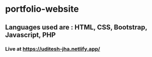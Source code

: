 # portfolio-website

## Languages used are : HTML, CSS, Bootstrap, Javascript, PHP

### Live at https://uditesh-jha.netlify.app/
